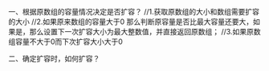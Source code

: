 一、根据原数组的容量情况决定是否扩容？
//1.获取原数组的大小和数组需要扩容的大小
//2.如果原来数组的容量大于0
    那么判断原容量是否比最大容量还要大，如果是，那么设置下一次扩容大小为最大整数值，并直接返回原数组；
//3.如果原数组容量不大于0而下次扩容大小大于0

二、确定扩容时，如何扩容？
